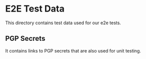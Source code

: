 # E2E Test Data

This directory contains test data used for our e2e tests.

## PGP Secrets

It contains links to PGP secrets that are also used for unit testing.
